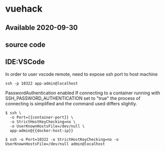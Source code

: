 
# vuehack

## Available 2020-09-30

## source code 


## IDE:VSCode
In order to user vscode remote, need to expose ssh port to host machine



```
ssh -p 10322 app-admin@localhost
```
PasswordAuthentication enabled
If connecting to a container running with SSH_PASSWORD_AUTHENTICATION set to "true" the process of connecting is simplified and the command used differs slightly.

```
$ ssh \
  -o Port={{container-port}} \
  -o StrictHostKeyChecking=no \
  -o UserKnownHostsFile=/dev/null \
  app-admin@{{docker-host-ip}}

$ ssh -o Port=10322 -o StrictHostKeyChecking=no -o UserKnownHostsFile=/dev/null admin@localhost
```

